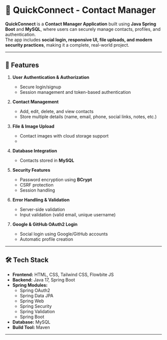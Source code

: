 # 📇 QuickConnect - Contact Manager

**QuickConnect** is a **Contact Manager Application** built using **Java Spring Boot** and **MySQL**, where users can securely manage contacts, profiles, and authentication.  
The app includes **social login, responsive UI, file uploads, and modern security practices**, making it a complete, real-world project.

---

## 🚀 Features

1. **User Authentication & Authorization**  
   - Secure login/signup  
   - Session management and token-based authentication  

2. **Contact Management**  
   - Add, edit, delete, and view contacts  
   - Store multiple details (name, email, phone, social links, notes, etc.)  


3. **File & Image Upload**  
   - Contact images with cloud storage support
   - 

4. **Database Integration**  
   - Contacts stored in **MySQL**  

5. **Security Features**  
   - Password encryption using **BCrypt**  
   - CSRF protection  
   - Session handling  

6. **Error Handling & Validation**  
   - Server-side validation  
   - Input validation (valid email, unique username)  

7. **Google & GitHub OAuth2 Login**  
   - Social login using Google/GitHub accounts  
   - Automatic profile creation  

---

## 🛠️ Tech Stack

- **Frontend:** HTML, CSS, Tailwind CSS, Flowbite JS  
- **Backend:** Java 17, Spring Boot  
- **Spring Modules:**  
  - Spring OAuth2  
  - Spring Data JPA  
  - Spring Web  
  - Spring Security  
  - Spring Validation
  - Spring Boot 
- **Database:** MySQL  
- **Build Tool:** Maven  

---



